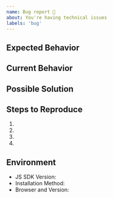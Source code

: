 ```yaml
---
name: Bug report 🐛
about: You're having technical issues
labels: 'bug'
---
```


<!--- Please fill out the template to the best of your ability -->

## Expected Behavior
<!--- What should have happened? -->

## Current Behavior
<!--- What went wrong? -->

## Possible Solution
<!--- (Not obligatory) Suggest a fix/reason -->

## Steps to Reproduce
<!--- Please provide a clear sequence of steps to reproduce this bug -->
<!--- Include code and images, if relevant -->
1.
2.
3.
4.

## Environment
- JS SDK Version: <!--- E.g. 7.1.0 -->
- Installation Method: <!-- I.e. NPM/Yarn or <script> import -->
- Browser and Version: <!-- E.g. Chrome 84-->
